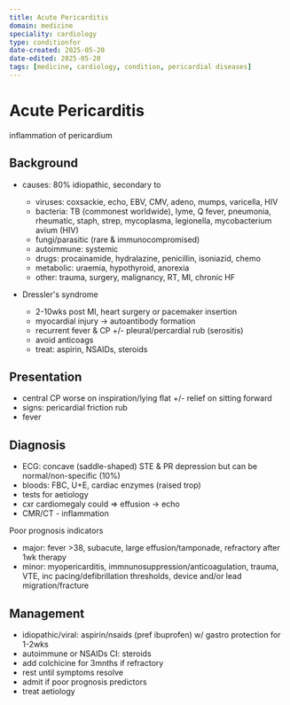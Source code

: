 ```yaml
---
title: Acute Pericarditis
domain: medicine
speciality: cardiology
type: conditionfor 
date-created: 2025-05-20
date-edited: 2025-05-20
tags: [medicine, cardiology, condition, pericardial diseases]
---
```


# Acute Pericarditis
inflammation of pericardium

## Background
- causes: 80% idiopathic, secondary to
    - viruses: coxsackie, echo, EBV, CMV, adeno, mumps, varicella, HIV
    - bacteria: TB (commonest worldwide), lyme, Q fever, pneumonia, rheumatic, staph, strep, mycoplasma, legionella, mycobacterium avium (HIV)
    - fungi/parasitic (rare & immunocompromised)
    - autoimmune: systemic
    - drugs: procainamide, hydralazine, penicillin, isoniazid, chemo
    - metabolic: uraemia, hypothyroid, anorexia
    - other: trauma, surgery, malignancy, RT, MI, chronic HF

- Dressler's syndrome
    - 2-10wks post MI, heart surgery or pacemaker insertion
    - myocardial injury -> autoantibody formation
    - recurrent fever & CP +/- pleural/percardial rub (serositis)
    - avoid anticoags
    - treat: aspirin, NSAIDs, steroids

## Presentation
- central CP worse on inspiration/lying flat +/- relief on sitting forward
- signs: pericardial friction rub
- fever

## Diagnosis
- ECG: concave (saddle-shaped) STE & PR depression but can be normal/non-specific (10%)
- bloods: FBC, U+E, cardiac enzymes (raised trop)
- tests for aetiology
- cxr cardiomegaly could => effusion -> echo
- CMR/CT - inflammation

Poor prognosis indicators
- major: fever >38, subacute, large effusion/tamponade, refractory after 1wk therapy
- minor: myopericarditis, immnunosuppression/anticoagulation, trauma, VTE, inc pacing/defibrillation thresholds, device and/or lead migration/fracture


## Management
- idiopathic/viral: aspirin/nsaids (pref ibuprofen) w/ gastro protection for 1-2wks
- autoimmune or NSAIDs CI: steroids
- add colchicine for 3mnths if refractory
- rest until symptoms resolve
- admit if poor prognosis predictors 
- treat aetiology
